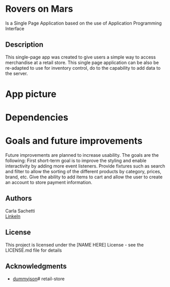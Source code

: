 # Rovers on Mars

Is a Single Page Application based on the use of Application Programming Interface

## Description

This single-page app was created to give users a simple way to access merchandise at a retail store. This single page application can be also be re-adapted to use for inventory control, do to the capability to add data to the server. 

# App picture



# Dependencies



# Goals and future improvements

Future improvements are planned to increase usability. The goals are the following: First short-term goal is to improve the styling and enable interactivity by adding more event listeners. Provide fixtures such as search and filter to allow the sorting of the different products by category, prices, brand, etc. Give the ability to add items to cart and allow the user to create an account to store payment information. 

## Authors

Carla Sachetti  
 [LinkeIn](linkedin.com/in/carla-s-2959ba5)
 

## License

This project is licensed under the [NAME HERE] License - see the LICENSE.md file for details

## Acknowledgments

- [dummyjson](https://dummyjson.com/docs/products)# retail-store
